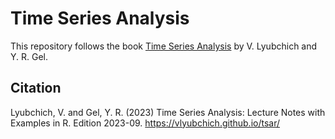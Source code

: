 # Time Series Analysis

This repository follows the book [Time Series Analysis](https://vlyubchich.github.io/tsar/) by V. Lyubchich and Y. R. Gel.

## Citation

Lyubchich, V. and Gel, Y. R. (2023) Time Series Analysis: Lecture Notes with Examples in R. Edition 2023-09. https://vlyubchich.github.io/tsar/